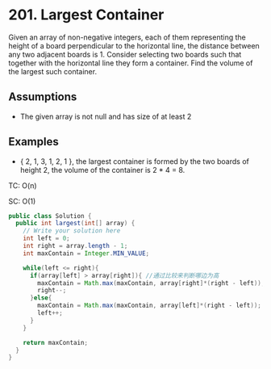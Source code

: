 # 201. Largest Container

Given an array of non-negative integers, each of them representing the height of a board perpendicular to the horizontal line, the distance between any two adjacent boards is 1. Consider selecting two boards such that together with the horizontal line they form a container. Find the volume of the largest such container.

## Assumptions
+ The given array is not null and has size of at least 2

## Examples
+ { 2, 1, 3, 1, 2, 1 }, the largest container is formed by the two boards of height 2, the volume of the container is 2 * 4 = 8.

TC: O(n)

SC: O(1)

```java
public class Solution {
  public int largest(int[] array) {
    // Write your solution here
    int left = 0;
    int right = array.length - 1;
    int maxContain = Integer.MIN_VALUE;

    while(left <= right){
      if(array[left] > array[right]){ //通过比较来判断哪边为高
        maxContain = Math.max(maxContain, array[right]*(right - left));
        right--;
      }else{
        maxContain = Math.max(maxContain, array[left]*(right - left));
        left++;
      }
    }

    return maxContain;
  }
}

